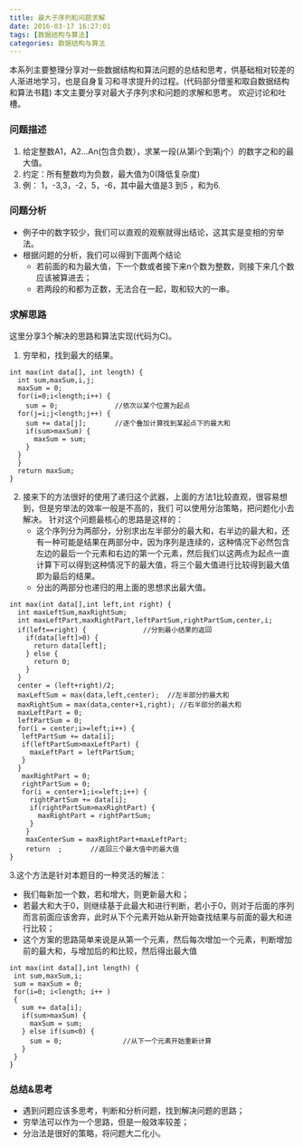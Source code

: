 ```yaml
---
title: 最大子序列和问题求解
date: 2016-03-17 16:27:01
tags: [数据结构与算法]
categories: 数据结构与算法
---
```

本系列主要整理分享对一些数据结构和算法问题的总结和思考，供基础相对较差的人渐进地学习，也是自身复习和寻求提升的过程。(代码部分借鉴和取自数据结构和算法书籍)
本文主要分享对最大子序列求和问题的求解和思考。
欢迎讨论和吐槽。

### 问题描述
1. 给定整数A1，A2…An(包含负数），求某一段(从第i个到第j个）的数字之和的最大值。
2. 约定：所有整数均为负数，最大值为0(降低复杂度)
3. 例： 1，-3,3，-2，5，-6，其中最大值是3 到5 ，和为6.
### 问题分析
- 例子中的数字较少，我们可以直观的观察就得出结论，这其实是变相的穷举法。
- 根据问题的分析，我们可以得到下面两个结论
   - 若前面的和为最大值，下一个数或者接下来n个数为整数，则接下来几个数应该被算进去；
   - 若两段的和都为正数，无法合在一起，取和较大的一串。
### 求解思路
这里分享3个解决的思路和算法实现(代码为C)。

1. 穷举和，找到最大的结果。
```$xslt
int max(int data[], int length) {
  int sum,maxSum,i,j;
  maxSum = 0;
  for(i=0;i<length;i++) {
    sum = 0;              //依次以某个位置为起点
  for(j=i;j<length;j++) {
    sum += data[j];       //逐个叠加计算找到某起点下的最大和
    if(sum>maxSum) {
      maxSum = sum;
    }
  }
  }
  return maxSum;
}
```
2. 接来下的方法很好的使用了递归这个武器，上面的方法1比较直观，很容易想到，但是穷举法的效率一般是不高的，我们
   可以使用分治策略，把问题化小去解决。
   针对这个问题最核心的思路是这样的：
   - 这个序列分为两部分，分别求出左半部分的最大和，右半边的最大和，还有一种可能是结果在两部分中，因为序列是连续的，这种情况下必然包含左边的最后一个元素和右边的第一个元素，然后我们以这两点为起点一直计算下可以得到这种情况下的最大值，将三个最大值进行比较得到最大值即为最后的结果。
   - 分出的两部分也递归的用上面的思想求出最大值。
```$xslt
int max(int data[],int left,int right) {
  int maxLeftSum,maxRightSum;
  int maxLeftPart,maxRightPart,leftPartSum,rightPartSum,center,i;
  if(left==right) {              //分到最小结果的返回
    if(data[left]>0) {
      return data[left];
    } else {
      return 0;
    }
  }
  center = (left+right)/2;
  maxLeftSum = max(data,left,center);  //左半部分的最大和
  maxRightSum = max(data,center+1,right); //右半部分的最大和
  maxLeftPart = 0;
  leftPartSum = 0;
  for(i = center;i>=left;i++) {
   leftPartSum += data[i];
   if(leftPartSum>maxLeftPart) {
     maxLeftPart = leftPartSum;
   }
  }
   maxRightPart = 0;
   rightPartSum = 0;
   for(i = center+1;i<=left;i++) {
     rightPartSum += data[i];
     if(rightPartSum>maxRightPart) {
       maxRightPart = rightPartSum;
     }
    }
    maxCenterSum = maxRightPart+maxLeftPart;
    return  ;       //返回三个最大值中的最大值
}
```
3.这个方法是针对本题目的一种灵活的解法：
 - 我们每新加一个数，若和增大，则更新最大和；
 - 若最大和大于0，则继续基于此最大和进行判断，若小于0，则对于后面的序列而言前面应该舍弃，此时从下个元素开始从新开始查找结果与前面的最大和进行比较；
 - 这个方案的思路简单来说是从第一个元素，然后每次增加一个元素，判断增加前的最大和，与增加后的和比较，然后得出最大值
 ```$xslt
int max(int data[],int length) {
  int sum,maxSum,i;
  sum = maxSum = 0;
  for(i=0; i<length; i++ )
  {
    sum += data[i];
    if(sum>maxSum) {
      maxSum = sum;
    } else if(sum<0) {
      sum = 0;               //从下一个元素开始重新计算
    }
  }
}
```

### 总结&思考
- 遇到问题应该多思考，判断和分析问题，找到解决问题的思路；
- 穷举法可以作为一个思路，但是一般效率较差；
- 分治法是很好的策略，将问题大二化小。
